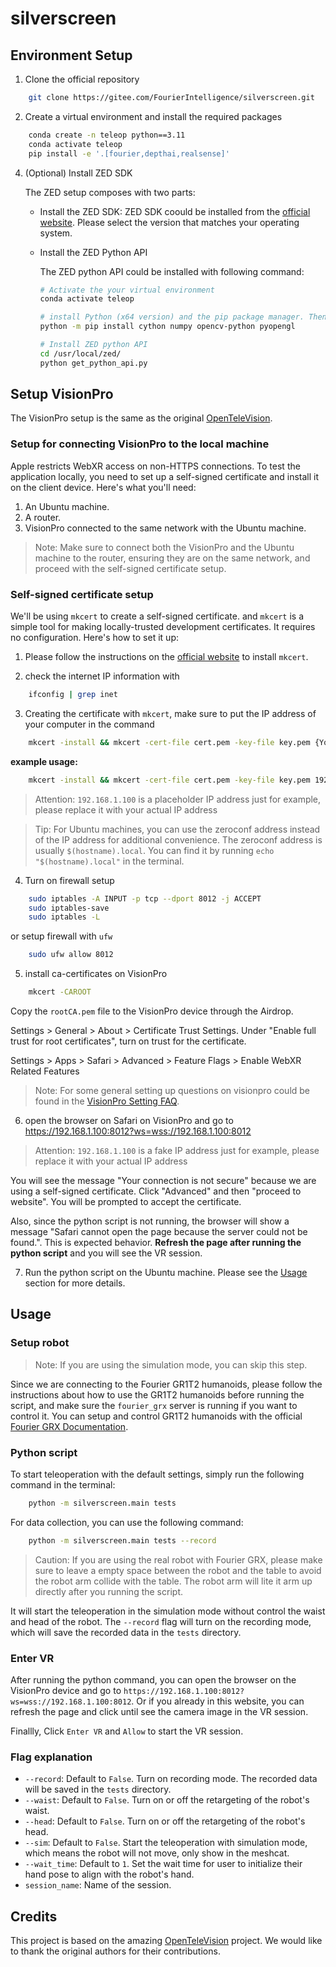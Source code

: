 # silverscreen

## Environment Setup

1. Clone the official repository

```bash
    git clone https://gitee.com/FourierIntelligence/silverscreen.git
```

2. Create a virtual environment and install the required packages

```bash
    conda create -n teleop python==3.11
    conda activate teleop
    pip install -e '.[fourier,depthai,realsense]'
```

4. (Optional) Install ZED SDK

    The ZED setup composes with two parts:

    - Install the ZED SDK:
        ZED SDK coould be installed from the [official website](https://www.stereolabs.com/en-sg/developers/release). Please select the version that matches your operating system.

    - Install the ZED Python API

        The ZED python API could be installed with following command:

        ```bash
        # Activate the your virtual environment
        conda activate teleop

        # install Python (x64 version) and the pip package manager. Then install the dependencies via pip in a terminal.
        python -m pip install cython numpy opencv-python pyopengl

        # Install ZED python API
        cd /usr/local/zed/ 
        python get_python_api.py
        ```

## Setup VisionPro

The VisionPro setup is the same as the original [OpenTeleVision](https://github.com/OpenTeleVision/TeleVision/blob/main/README.md).

### Setup for connecting VisionPro to the local machine

Apple restricts WebXR access on non-HTTPS connections. To test the application locally, you need to set up a self-signed certificate and install it on the client device. Here's what you'll need:

1. An Ubuntu machine.
2. A router.
3. VisionPro connected to the same network with the Ubuntu machine.

> Note: Make sure to connect both the VisionPro and the Ubuntu machine to the router, ensuring they are on the same network, and proceed with the self-signed certificate setup.

### Self-signed certificate setup

We'll be using `mkcert` to create a self-signed certificate. and `mkcert` is a simple tool for making locally-trusted development certificates. It requires no configuration. Here's how to set it up:

1. Please follow the instructions on the [official website](https://github.com/FiloSottile/mkcert) to install `mkcert`.

2. check the internet IP information with

```bash
    ifconfig | grep inet
```

3. Creating the certificate with `mkcert`, make sure to put the IP address of your computer in the command

```bash
    mkcert -install && mkcert -cert-file cert.pem -key-file key.pem {Your IP address} localhost 127.0.0.1
```

  **example usage:**

```bash
    mkcert -install && mkcert -cert-file cert.pem -key-file key.pem 192.168.1.100 your-computer.local localhost 127.0.0.1
 ```

 > Attention: `192.168.1.100` is a placeholder IP address just for example, please replace it with your actual IP address

 > Tip: For Ubuntu machines, you can use the zeroconf address instead of the IP address for additional convenience. The zeroconf address is usually `$(hostname).local`. You can find it by running `echo "$(hostname).local"` in the terminal.

4. Turn on firewall setup

```bash
    sudo iptables -A INPUT -p tcp --dport 8012 -j ACCEPT
    sudo iptables-save
    sudo iptables -L
```

  or setup firewall with `ufw`

```bash
    sudo ufw allow 8012
```

5. install ca-certificates on VisionPro

```bash
    mkcert -CAROOT
```

  Copy the `rootCA.pem` file to the VisionPro device through the Airdrop.
  
  Settings > General > About > Certificate Trust Settings. Under "Enable full trust for root certificates", turn on trust for the certificate.

  Settings > Apps > Safari > Advanced > Feature Flags > Enable WebXR Related Features

  > Note: For some general setting up questions on visionpro could be found in the [VisionPro Setting FAQ](./visionpro_setting_FAQ.md).
  
6. open the browser on Safari on VisionPro and go to <https://192.168.1.100:8012?ws=wss://192.168.1.100:8012>

> Attention: `192.168.1.100` is a fake IP address just for example, please replace it with your actual IP address

  You will see the message "Your connection is not secure" because we are using a self-signed certificate. Click "Advanced" and then "proceed to website". You will be prompted to accept the certificate.

  Also, since the python script is not running, the browser will show a message "Safari cannot open the page because the server could not be found.". This is expected behavior. **Refresh the page after running the python script** and you will see the VR session.

7. Run the python script on the Ubuntu machine. Please see the [Usage](#usage) section for more details.

## Usage

### Setup robot
>
> Note: If you are using the simulation mode, you can skip this step.

Since we are connecting to the Fourier GR1T2 humanoids, please follow the instructions about how to use the GR1T2 humanoids before running the script, and make sure the `fourier_grx` server is running if you want to control it. You can setup and control GR1T2 humanoids with the official [Fourier GRX Documentation](https://github.com/FFTAI/fourier-grx-client).

### Python script

To start teleoperation with the default settings, simply run the following command in the terminal:

```bash
    python -m silverscreen.main tests
```

For data collection, you can use the following command:

```bash
    python -m silverscreen.main tests --record
```

> Caution: If you are using the real robot with Fourier GRX, please make sure to leave a empty space between the robot and the table to avoid the robot arm collide with the table. The robot arm will lite it arm up directly after you running the script.

It will start the teleoperation in the simulation mode without control the waist and head of the robot. The `--record` flag will turn on the recording mode, which will save the recorded data in the `tests` directory.

### Enter VR

After running the python command, you can open the browser on the VisionPro device and go to `https://192.168.1.100:8012?ws=wss://192.168.1.100:8012`. Or if you already in this website, you can refresh the page and click until see the camera image in the VR session.

Finallly, Click `Enter VR` and `Allow` to start the VR session.

### Flag explanation

- `--record`: Default to `False`. Turn on recording mode. The recorded data will be saved in the `tests` directory.
- `--waist`: Default to `False`. Turn on or off the retargeting of the robot's waist.
- `--head`: Default to `False`. Turn on or off the retargeting of the robot's head.
- `--sim`: Default to `False`. Start the teleoperation with simulation mode, which means the robot will not move, only show in the meshcat.
- `--wait_time`: Default to `1`. Set the wait time for user to initialize their hand pose to align with the robot's hand.
- `session_name`: Name of the session.


## Credits

This project is based on the amazing [OpenTeleVision](https://github.com/OpenTeleVision/TeleVision) project. We would like to thank the original authors for their contributions.